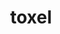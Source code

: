 ---
id: 848
title: toxel
types: [electric,poison]
image: https://raw.githubusercontent.com/PokeAPI/sprites/master/sprites/pokemon/848.png
---